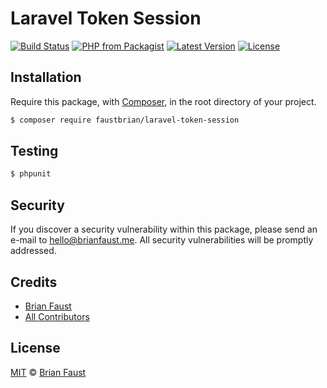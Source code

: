 # Laravel Token Session

[![Build Status](https://img.shields.io/travis/faustbrian/Laravel-Token-Session/master.svg?style=flat-square)](https://travis-ci.org/faustbrian/Laravel-Token-Session)
[![PHP from Packagist](https://img.shields.io/packagist/php-v/faustbrian/laravel-token-session.svg?style=flat-square)]()
[![Latest Version](https://img.shields.io/github/release/faustbrian/Laravel-Token-Session.svg?style=flat-square)](https://github.com/faustbrian/Laravel-Token-Session/releases)
[![License](https://img.shields.io/packagist/l/faustbrian/Laravel-Token-Session.svg?style=flat-square)](https://packagist.org/packages/faustbrian/Laravel-Token-Session)

## Installation

Require this package, with [Composer](https://getcomposer.org/), in the root directory of your project.

``` bash
$ composer require faustbrian/laravel-token-session
```

## Testing

``` bash
$ phpunit
```

## Security

If you discover a security vulnerability within this package, please send an e-mail to hello@brianfaust.me. All security vulnerabilities will be promptly addressed.

## Credits

- [Brian Faust](https://github.com/faustbrian)
- [All Contributors](../../contributors)

## License

[MIT](LICENSE) © [Brian Faust](https://brianfaust.me)
